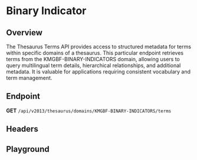 <script setup>
import SwaggerUI from "@/swagger/view/SwaggerUI.vue"
import swaggerJson from "@/swagger/json/thesaurus/national-report/binary-indicator.json";

const swaggerSpecs = [
  { json:swaggerJson, protected: false },
]
</script>

# Binary Indicator

## Overview

The Thesaurus Terms API provides access to structured metadata for terms within specific domains of a thesaurus. This particular endpoint retrieves terms from the KMGBF-BINARY-INDICATORS domain, allowing users to query multilingual term details, hierarchical relationships, and additional metadata. It is valuable for applications requiring consistent vocabulary and term management.


## Endpoint

**GET** `/api/v2013/thesaurus/domains/KMGBF-BINARY-INDICATORS/terms`

## Headers
<!--@include: @/../components/common/header/accept.md-->

## Playground

<SwaggerUI :swaggerSpecs="swaggerSpecs" />